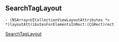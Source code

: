 ## SearchTagLayout
```
- (NSArray<UICollectionViewLayoutAttributes *> *)layoutAttributesForElementsInRect:(CGRect)rect
```
[SearchTagLayout](https://github.com/EverMe/SearchTagLayout.git)
